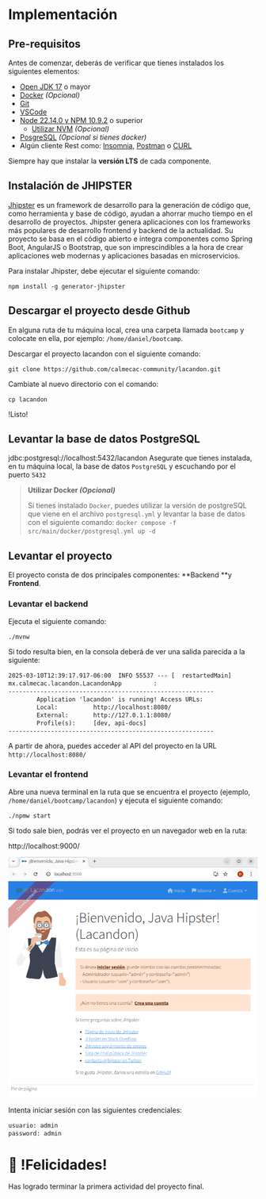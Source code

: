 # Implementación

## Pre-requisitos

Antes de comenzar, deberás de verificar que tienes instalados los siguientes elementos:

- [Open JDK 17](https://openjdk.org/projects/jdk/17/) o mayor
- [Docker](https://www.docker.com/get-started/) _(Opcional)_
- [Git](https://git-scm.com/downloads)
- [VSCode](https://code.visualstudio.com/download)
- [Node 22.14.0 y NPM 10.9.2](https://nodejs.org/en) o superior
  - [Utilizar NVM](https://github.com/nvm-sh/nvm) _(Opcional)_
- [PosgreSQL](https://www.postgresql.org/download/) _(Opcional si tienes docker)_
- Algún cliente Rest como: [Insomnia](https://insomnia.rest/), [Postman](https://www.postman.com/) o [CURL](https://curl.se/)

Siempre hay que instalar la **versión LTS** de cada componente.

## Instalación de JHIPSTER

[Jhipster](https://www.jhipster.tech/) es un framework de desarrollo para la generación de código que, como herramienta y base de código, ayudan a ahorrar mucho tiempo en el desarrollo de proyectos. Jhipster genera aplicaciones con los frameworks más populares de desarrollo frontend y backend de la actualidad. Su proyecto se basa en el código abierto e integra componentes como Spring Boot, AngularJS o Bootstrap, que son imprescindibles a la hora de crear aplicaciones web modernas y aplicaciones basadas en microservicios.

Para instalar Jhipster, debe ejecutar el siguiente comando:

```shell
npm install -g generator-jhipster
```

## Descargar el proyecto desde Github

En alguna ruta de tu máquina local, crea una carpeta llamada `bootcamp` y colocate en ella, por ejemplo: `/home/daniel/bootcamp`.

Descargar el proyecto lacandon con el siguiente comando:

```shell
git clone https://github.com/calmecac-community/lacandon.git
```

Cambiate al nuevo directorio con el comando:

```shell
cp lacandon
```

!Listo!

## Levantar la base de datos PostgreSQL

jdbc:postgresql://localhost:5432/lacandon
Asegurate que tienes instalada, en tu máquina local, la base de datos `PostgreSQL` y escuchando por el puerto `5432`

> **Utilizar Docker _(Opcional)_**
>
> Sí tienes instalado `Docker`, puedes utilizar la versión de postgreSQL que viene en el archivo `postgresql.yml` y levantar la base de datos con el siguiente comando: `docker compose -f src/main/docker/postgresql.yml up -d`

## Levantar el proyecto

El proyecto consta de dos principales componentes: **Backend **y **Frontend**.

### Levantar el backend

Ejecuta el siguiente comando:

```
./mvnw
```

Si todo resulta bien, en la consola deberá de ver una salida parecida a la siguiente:

```shell
2025-03-10T12:39:17.917-06:00  INFO 55537 --- [  restartedMain] mx.calmecac.lacandon.LacandonApp         :
----------------------------------------------------------
        Application 'lacandon' is running! Access URLs:
        Local:          http://localhost:8080/
        External:       http://127.0.1.1:8080/
        Profile(s):     [dev, api-docs]
----------------------------------------------------------
```

A partir de ahora, puedes acceder al API del proyecto en la URL `http://localhost:8080/`

### Levantar el frontend

Abre una nueva terminal en la ruta que se encuentra el proyecto (ejemplo, `/home/daniel/bootcamp/lacandon`) y ejecuta el siguiente comando:

```shell
./npmw start
```

Si todo sale bien, podrás ver el proyecto en un navegador web en la ruta:

http://localhost:9000/

![alt text](img/home.png)

Intenta iniciar sesión con las siguientes credenciales:

```shell
usuario: admin
password: admin
```

# :tada: !Felicidades!

Has logrado terminar la primera actividad del proyecto final.
